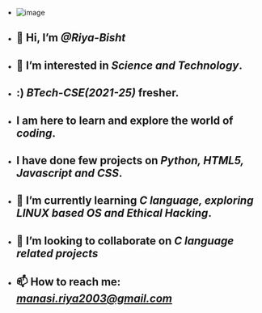 - ![image](https://www.simplilearn.com/ice9/free_resources_article_thumb/white_hat_hacker.jpg)
- ## 👋 Hi, I’m _@Riya-Bisht_
- ## 👀 I’m interested in _**Science and Technology**_. 
- ## :) _**BTech-CSE(2021-25)**_ fresher.
- ## I am here to learn and explore the world of _**coding**_. 
- ## I have done few projects on _**Python, HTML5, Javascript and CSS**_. 
- ## 🌱 I’m currently learning _**C language, exploring LINUX based OS and Ethical Hacking**_.
- ## 💞️ I’m looking to collaborate on _**C language related projects**_
- ## 📫 How to reach me: _**manasi.riya2003@gmail.com**_


<!---
Riya-Bisht/Riya-Bisht is a ✨ special ✨ repository because its `README.md` (this file) appears on your GitHub profile.
You can click the Preview link to take a look at your changes.
--->
